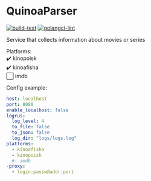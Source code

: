 # QuinoaParser<br>
[![build-test](https://github.com/s-vvardenfell/Quinoa/actions/workflows/build-test.yml/badge.svg)](https://github.com/s-vvardenfell/Quinoa/actions/workflows/build-test.yml) [![golangci-lint](https://github.com/s-vvardenfell/Quinoa/actions/workflows/golangci-lint.yml/badge.svg)](https://github.com/s-vvardenfell/Quinoa/actions/workflows/golangci-lint.yml)<br>

Service that collects information about movies or series<br>

Platforms:<br>
:heavy_check_mark: kinopoisk<br>
:heavy_check_mark: kinoafisha<br>
:white_large_square: imdb<br>

Config example:<br>
```yaml
host: localhost
port: 8080
enable_localhost: false
logrus:
  log_level: 4
  to_file: false
  to_json: false
  log_dir: "logs/logs.log"
platforms:
  - kinoafisha
  - kinopoisk
  #- imdb
-proxy:
  - login:passw@addr:port
```
